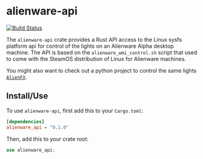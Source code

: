 # alienware-api

[![Build Status](https://github.com/a1ecbr0wn/alienware-wmi/actions/workflows/build.yml/badge.svg)](https://github.com/a1ecbr0wn/alienware-wmi/actions/workflows/build.yml)

The `alienware-api` crate provides a Rust API access to the Linux sysfs platform
api for control of the lights on an Alienware Alpha desktop machine.  The API
is based on the `alienware_wmi_control.sh` script that used to come with the SteamOS
distribution of Linux for Alienware machines.

You might also want to check out a python project to control the same lights
[`AlienFX`](https://github.com/trackmastersteve/alienfx).

## Install/Use

To use `alienware-api`, first add this to your `Cargo.toml`:

```toml
[dependencies]
alienware_api = "0.1.0"
```

Then, add this to your crate root:

```rust
use alienware_api;
```
